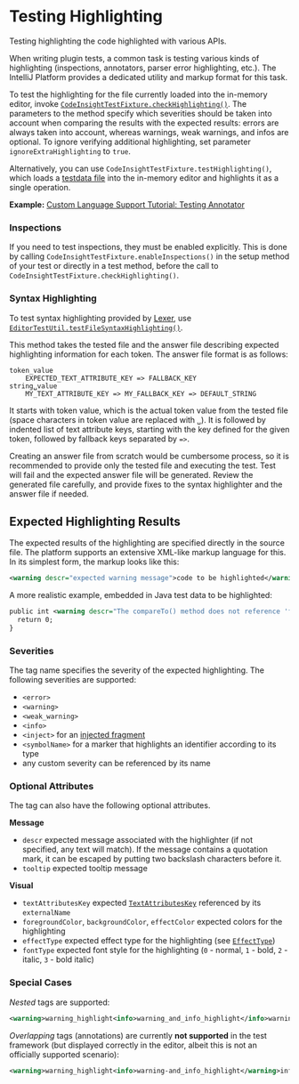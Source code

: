 <!-- Copyright 2000-2024 JetBrains s.r.o. and contributors. Use of this source code is governed by the Apache 2.0 license. -->

# Testing Highlighting

<link-summary>Testing highlighting the code highlighted with various APIs.</link-summary>

When writing plugin tests, a common task is testing various kinds of highlighting (inspections, annotators, parser error highlighting, etc.).
The IntelliJ Platform provides a dedicated utility and markup format for this task.

To test the highlighting for the file currently loaded into the in-memory editor, invoke [`CodeInsightTestFixture.checkHighlighting()`](%gh-ic%/platform/testFramework/src/com/intellij/testFramework/fixtures/CodeInsightTestFixture.java).
The parameters to the method specify which severities should be taken into account when comparing the results with the expected results: errors are always taken into account, whereas warnings, weak warnings, and infos are optional.
To ignore verifying additional highlighting, set parameter `ignoreExtraHighlighting` to `true`.

Alternatively, you can use `CodeInsightTestFixture.testHighlighting()`, which loads a [testdata file](test_project_and_testdata_directories.md) into the in-memory editor and highlights it as a single operation.

**Example:**
[Custom Language Support Tutorial: Testing Annotator](annotator_test.md)

### Inspections

If you need to test inspections, they must be enabled explicitly.
This is done by calling `CodeInsightTestFixture.enableInspections()` in the setup method of your test or directly in a test method, before the call to `CodeInsightTestFixture.checkHighlighting()`.

### Syntax Highlighting

To test syntax highlighting provided by [Lexer](implementing_lexer.md), use [`EditorTestUtil.testFileSyntaxHighlighting()`](%gh-ic%/platform/testFramework/src/com/intellij/testFramework/EditorTestUtil.java).

This method takes the tested file and the answer file describing expected highlighting information for each token.
The answer file format is as follows:
```
token_value
    EXPECTED_TEXT_ATTRIBUTE_KEY => FALLBACK_KEY
string␣value
    MY_TEXT_ATTRIBUTE_KEY => MY_FALLBACK_KEY => DEFAULT_STRING
```

It starts with token value, which is the actual token value from the tested file (space characters in token value are replaced with `␣`).
It is followed by indented list of text attribute keys, starting with the key defined for the given token, followed by fallback keys separated by ` => `.

Creating an answer file from scratch would be cumbersome process, so it is recommended to provide only the tested file and executing the test.
Test will fail and the expected answer file will be generated.
Review the generated file carefully, and provide fixes to the syntax highlighter and the answer file if needed.

## Expected Highlighting Results

The expected results of the highlighting are specified directly in the source file.
The platform supports an extensive XML-like markup language for this.
In its simplest form, the markup looks like this:

```xml
<warning descr="expected warning message">code to be highlighted</warning>
```

A more realistic example, embedded in Java test data to be highlighted:

```xml
public int <warning descr="The compareTo() method does not reference 'foo' which is referenced from equals(); inconsistency may result">compareTo</warning>(Simple other) {
  return 0;
}
```

### Severities
The tag name specifies the severity of the expected highlighting.
The following severities are supported:

* `<error>`
* `<warning>`
* `<weak_warning>`
* `<info>`
* `<inject>` for an [injected fragment](language_injection.md)
* `<symbolName>` for a marker that highlights an identifier according to its type
* any custom severity can be referenced by its name

### Optional Attributes

The tag can also have the following optional attributes.

**Message**
* `descr` expected message associated with the highlighter (if not specified, any text will match). If the message contains a quotation mark, it can be escaped by putting two backslash characters before it.
* `tooltip` expected tooltip message

**Visual**
* `textAttributesKey` expected [`TextAttributesKey`](%gh-ic%/platform/core-api/src/com/intellij/openapi/editor/colors/TextAttributesKey.java) referenced by its `externalName`
* `foregroundColor`, `backgroundColor`, `effectColor` expected colors for the highlighting
* `effectType` expected effect type for the highlighting (see [`EffectType`](%gh-ic%/platform/core-api/src/com/intellij/openapi/editor/markup/EffectType.java))
* `fontType` expected font style for the highlighting (`0` - normal, `1` - bold, `2` - italic, `3` - bold italic)

### Special Cases

*Nested* tags are supported:
```xml
<warning>warning_highlight<info>warning_and_info_highlight</info>warning_highlight</warning>
```

*Overlapping* tags (annotations) are currently **not supported** in the test framework (but displayed correctly in the editor, albeit this is not an officially supported scenario):
```xml
<warning>warning_highlight<info>warning-and_info_highlight</warning>info_highlight</info>
```
